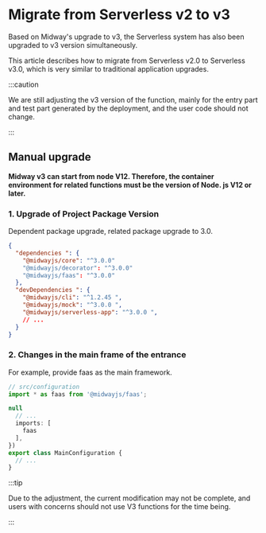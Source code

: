 # Migrate from Serverless v2 to v3

Based on Midway's upgrade to v3, the Serverless system has also been upgraded to v3 version simultaneously.

This article describes how to migrate from Serverless v2.0 to Serverless v3.0, which is very similar to traditional application upgrades.

:::caution

We are still adjusting the v3 version of the function, mainly for the entry part and test part generated by the deployment, and the user code should not change.

:::

## Manual upgrade

**Midway v3 can start from node V12. Therefore, the container environment for related functions must be the version of Node. js V12 or later.**

### 1. Upgrade of Project Package Version

Dependent package upgrade, related package upgrade to 3.0.

```json
{
  "dependencies ": {
    "@midwayjs/core": "^3.0.0"
    "@midwayjs/decorator": "^3.0.0"
  	"@midwayjs/faas": "^3.0.0"
  },
  "devDependencies ": {
    "@midwayjs/cli": "^1.2.45 ",
    "@midwayjs/mock": "^3.0.0 ",
    "@midwayjs/serverless-app": "^3.0.0 ",
    // ...
  }
}
```



### 2. Changes in the main frame of the entrance

For example, provide faas as the main framework.

```typescript
// src/configuration
import * as faas from '@midwayjs/faas';

null
  // ...
  imports: [
    faas
  ],
})
export class MainConfiguration {
  // ...
}

```

:::tip

Due to the adjustment, the current modification may not be complete, and users with concerns should not use V3 functions for the time being.

:::
